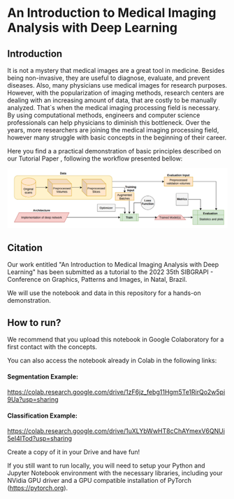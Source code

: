# An Introduction to Medical Imaging Analysis with Deep Learning

## Introduction

It is not a mystery that medical images are a great tool in medicine. Besides being non-invasive, they are useful to diagnose, evaluate, and prevent diseases. Also, many physicians use medical images for research purposes. However, with the popularization of imaging methods, research centers are dealing with an increasing amount of data, that are costly to be manually analyzed. That`s when the medical imaging processing field is necessary. By using computational methods, engineers and computer science professionals can help physicians to diminish this bottleneck.
Over the years, more researchers are joining the medical imaging processing field, however many struggle with basic concepts in the beginning of their career. 

Here you find a a practical demonstration of basic principles described on our Tutorial Paper <link>, following the workflow presented bellow:

<img src=https://github.com/MICLab-Unicamp/Medical-Imaging-Tutorial/blob/main/workflow.png>

## Citation

Our work entitled "An Introduction to Medical Imaging Analysis with Deep Learning" has been submitted as a tutorial to the 2022 35th SIBGRAPI - Conference on Graphics, Patterns and Images, in Natal, Brazil.

We will use the notebook and data in this repository for a hands-on demonstration.

## How to run?

We recommend that you upload this notebook in Google Colaboratory for a first contact with the concepts.

You can also access the notebook already in Colab in the following links:

#### Segmentation Example:

https://colab.research.google.com/drive/1zF6jz_febg11Hgm5Te1RirQo2w5pi9Ua?usp=sharing

#### Classification Example:

https://colab.research.google.com/drive/1uXLYbWwHT8cChAYmexV6QNUi5eI4ITod?usp=sharing

Create a copy of it in your Drive and have fun!

If you still want to run locally, you will need to setup your Python and Jupyter Notebook environment with the necessary libraries, including your NVidia GPU driver and a GPU compatible installation of PyTorch (https://pytorch.org).
